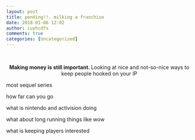 ```yaml
---
layout: post
title: pending!!. milking a franchise
date: 2018-01-06 12:02
author: iuyhcdfs
comments: true
categories: [Uncategorized]
---
```

&nbsp;
<p style="text-align:center;"><strong>Making money is still important.
</strong>Looking at nice and not-so-nice ways to keep people hooked on your IP</p>
most sequel series

how far can you go

what is nintendo and activision doing

what about long running things like wow

what is keeping players interested
